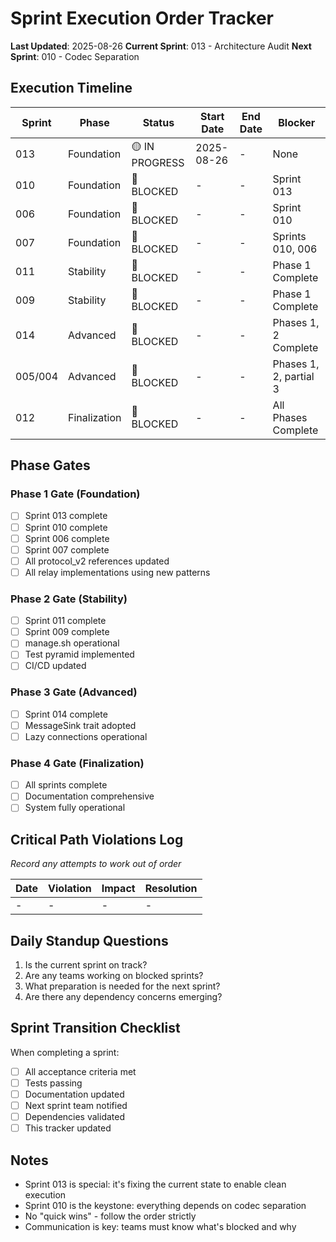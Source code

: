 # Sprint Execution Order Tracker

**Last Updated**: 2025-08-26
**Current Sprint**: 013 - Architecture Audit
**Next Sprint**: 010 - Codec Separation

## Execution Timeline

| Sprint | Phase | Status | Start Date | End Date | Blocker |
|--------|-------|--------|------------|----------|---------|
| 013 | Foundation | 🟡 IN PROGRESS | 2025-08-26 | - | None |
| 010 | Foundation | 🔴 BLOCKED | - | - | Sprint 013 |
| 006 | Foundation | 🔴 BLOCKED | - | - | Sprint 010 |
| 007 | Foundation | 🔴 BLOCKED | - | - | Sprints 010, 006 |
| 011 | Stability | 🔴 BLOCKED | - | - | Phase 1 Complete |
| 009 | Stability | 🔴 BLOCKED | - | - | Phase 1 Complete |
| 014 | Advanced | 🔴 BLOCKED | - | - | Phases 1, 2 Complete |
| 005/004 | Advanced | 🔴 BLOCKED | - | - | Phases 1, 2, partial 3 |
| 012 | Finalization | 🔴 BLOCKED | - | - | All Phases Complete |

## Phase Gates

### Phase 1 Gate (Foundation)
- [ ] Sprint 013 complete
- [ ] Sprint 010 complete
- [ ] Sprint 006 complete
- [ ] Sprint 007 complete
- [ ] All protocol_v2 references updated
- [ ] All relay implementations using new patterns

### Phase 2 Gate (Stability)
- [ ] Sprint 011 complete
- [ ] Sprint 009 complete
- [ ] manage.sh operational
- [ ] Test pyramid implemented
- [ ] CI/CD updated

### Phase 3 Gate (Advanced)
- [ ] Sprint 014 complete
- [ ] MessageSink trait adopted
- [ ] Lazy connections operational

### Phase 4 Gate (Finalization)
- [ ] All sprints complete
- [ ] Documentation comprehensive
- [ ] System fully operational

## Critical Path Violations Log

*Record any attempts to work out of order*

| Date | Violation | Impact | Resolution |
|------|-----------|--------|------------|
| - | - | - | - |

## Daily Standup Questions

1. Is the current sprint on track?
2. Are any teams working on blocked sprints?
3. What preparation is needed for the next sprint?
4. Are there any dependency concerns emerging?

## Sprint Transition Checklist

When completing a sprint:
- [ ] All acceptance criteria met
- [ ] Tests passing
- [ ] Documentation updated
- [ ] Next sprint team notified
- [ ] Dependencies validated
- [ ] This tracker updated

## Notes

- Sprint 013 is special: it's fixing the current state to enable clean execution
- Sprint 010 is the keystone: everything depends on codec separation
- No "quick wins" - follow the order strictly
- Communication is key: teams must know what's blocked and why